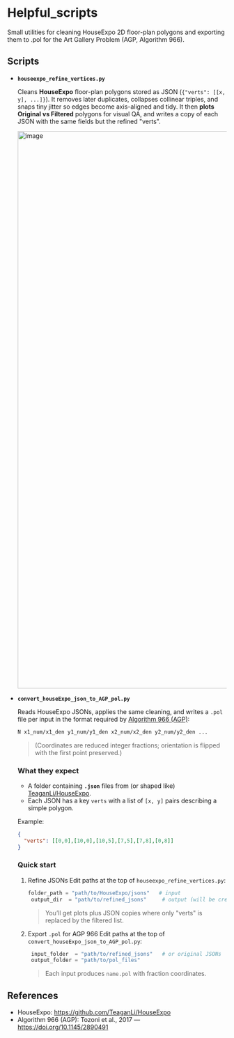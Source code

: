 # Helpful_scripts
Small utilities for cleaning HouseExpo 2D floor-plan polygons and exporting them to .pol for the Art Gallery Problem (AGP, Algorithm 966).

## Scripts
* **`houseexpo_refine_vertices.py`**
  
  Cleans **HouseExpo** floor-plan polygons stored as JSON (`{"verts": [[x, y], ...]}`).
  It removes later duplicates, collapses collinear triples, and snaps tiny jitter so edges become axis-aligned and tidy. It then **plots Original vs Filtered** polygons for visual QA, and writes a copy of each JSON with the same fields but the refined "verts".

  <img width="1901" height="1280" alt="image" src="https://github.com/user-attachments/assets/88760ff7-0d2f-449b-812e-010b05c58b7e" />


* **`convert_houseExpo_json_to_AGP_pol.py`**

  Reads HouseExpo JSONs, applies the same cleaning, and writes a `.pol` file per input in the format required by [Algorithm 966 (AGP)](https://doi.org/10.1145/2890491):
  ```bash
  N x1_num/x1_den y1_num/y1_den x2_num/x2_den y2_num/y2_den ...
  ```
  >(Coordinates are reduced integer fractions; orientation is flipped with the first point preserved.)

  ### What they expect

  - A folder containing **`.json`** files from (or shaped like) [TeaganLi/HouseExpo](https://github.com/TeaganLi/HouseExpo).
  - Each JSON has a key `verts` with a list of `[x, y]` pairs describing a simple polygon.
  
  Example:
  
  ```json
  {
    "verts": [[0,0],[10,0],[10,5],[7,5],[7,8],[0,8]]
  }
  ```

  ### Quick start
  
  1. Refine JSONs
     Edit paths at the top of `houseexpo_refine_vertices.py`:
     ```python
     folder_path = "path/to/HouseExpo/jsons"   # input
      output_dir  = "path/to/refined_jsons"     # output (will be created)
     ```
     >You’ll get plots plus JSON copies where only "verts" is replaced by the filtered list.

  2. Export `.pol` for AGP 966
     Edit paths at the top of `convert_houseExpo_json_to_AGP_pol.py`:
     ```python
      input_folder  = "path/to/refined_jsons"   # or original JSONs
      output_folder = "path/to/pol_files"
     ```
     >Each input produces `name.pol` with fraction coordinates.
  
  
## References

* HouseExpo: https://github.com/TeaganLi/HouseExpo
* Algorithm 966 (AGP): Tozoni et al., 2017 — https://doi.org/10.1145/2890491
